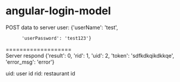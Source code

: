 angular-login-model
===================
POST data to server
  user: {'userName': 'test',
  
          'userPassword': 'test123'}

===================          
Server respond
{'result': 0,
  'rid': 1,
  'uid': 2,
  'token': 'sdfkdkqikdkkqe',
  'error_msg': 'error'}
  
uid: user id
rid: restaurant id
